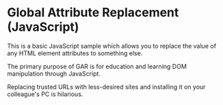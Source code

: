 Global Attribute Replacement (JavaScript)
=========================================

This is a basic JavaScript sample which allows you to replace the value of any HTML element attributes to something else.

The primary purpose of GAR is for education and learning DOM manipulation through JavaScript.

Replacing trusted URLs with less-desired sites and installing it on your colleague's PC is hilarious.
